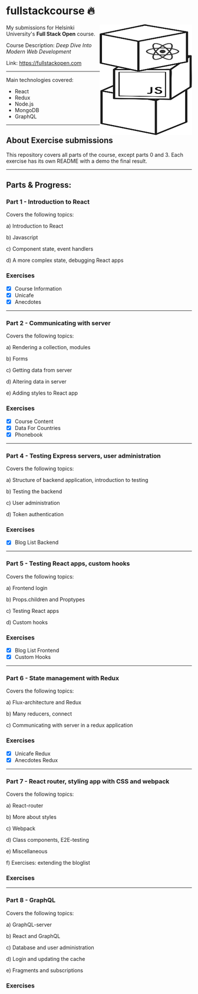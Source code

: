 # fullstackcourse 🔥

<img src="./assets/fslogo.svg" width="250" height="300" align="right"/>

My submissions for Helsinki University's **Full Stack Open** course.

Course Description: _Deep Dive Into Modern Web Development_

Link: https://fullstackopen.com

---

Main technologies covered:

- React
- Redux
- Node.js
- MongoDB
- GraphQL

---

## About Exercise submissions

This repository covers all parts of the course, except parts 0 and 3. Each exercise has its own README with a demo the final result.

---

## Parts & Progress:

### Part 1 - Introduction to React

Covers the following topics:

a) Introduction to React

b) Javascript

c) Component state, event handlers

d) A more complex state, debugging React apps

### Exercises

- [x] Course Information
- [x] Unicafe
- [x] Anecdotes

---

### Part 2 - Communicating with server

Covers the following topics:

a) Rendering a collection, modules

b) Forms

c) Getting data from server

d) Altering data in server

e) Adding styles to React app

### Exercises

- [x] Course Content
- [x] Data For Countries
- [x] Phonebook

---

### Part 4 - Testing Express servers, user administration

Covers the following topics:

a) Structure of backend application, introduction to testing

b) Testing the backend

c) User administration

d) Token authentication

### Exercises

- [x] Blog List Backend

---

### Part 5 - Testing React apps, custom hooks

Covers the following topics:

a) Frontend login

b) Props.children and Proptypes

c) Testing React apps

d) Custom hooks

### Exercises

- [x] Blog List Frontend
- [x] Custom Hooks

---

### Part 6 - State management with Redux

Covers the following topics:

a) Flux-architecture and Redux

b) Many reducers, connect

c) Communicating with server in a redux application

### Exercises

- [x] Unicafe Redux
- [x] Anecdotes Redux

---

### Part 7 - React router, styling app with CSS and webpack

Covers the following topics:

a) React-router

b) More about styles

c) Webpack

d) Class components, E2E-testing

e) Miscellaneous

f) Exercises: extending the bloglist

### Exercises

---

### Part 8 - GraphQL

Covers the following topics:

a) GraphQL-server

b) React and GraphQL

c) Database and user administration

d) Login and updating the cache

e) Fragments and subscriptions

### Exercises
